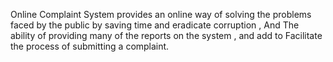 
Online Complaint  System provides an online way of solving the problems faced by the public by saving time  and eradicate corruption ,  And The ability of providing many of the reports on the system , and add to Facilitate the process of submitting a complaint.
